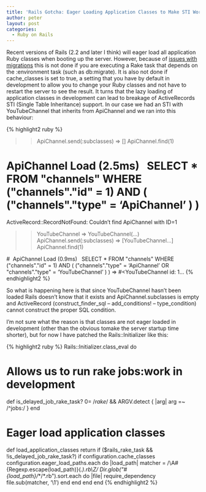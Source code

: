 ```yaml
---
title: 'Rails Gotcha: Eager Loading Application Classes to Make STI Work'
author: peter
layout: post
categories:
  - Ruby on Rails
---
```

Recent versions of Rails (2.2 and later I think) will eager load all application Ruby classes when booting up the server. However, because of [issues with migrations][1] this is not done if you are executing a Rake task that depends on the :environment task (such as db:migrate). It is also not done if cache_classes is set to true, a setting that you have by default in development to allow you to change your Ruby classes and not have to restart the server to see the result. It turns that the lazy loading of application classes in development can lead to breakage of ActiveRecords STI (Single Table Inheritance) support. In our case we had an STI with YouTubeChannel that inherits from ApiChannel and we ran into this behaviour:

{% highlight2 ruby %}
>> ApiChannel.send(:subclasses)
=> []
>> ApiChannel.find(1)

# ApiChannel Load (2.5ms)   SELECT * FROM "channels" WHERE ("channels"."id" = 1) AND ( ("channels"."type" = ‘ApiChannel’ ) )
ActiveRecord::RecordNotFound: Couldn’t find ApiChannel with ID=1

>> YouTubeChannel
=> YouTubeChannel(…)
>> ApiChannel.send(:subclasses)
=> [YouTubeChannel...]
>> ApiChannel.find(1)

#  ApiChannel Load (0.9ms)   SELECT * FROM "channels" WHERE ("channels"."id" = 1) AND ( ("channels"."type" = ‘ApiChannel’ OR "channels"."type" = ‘YouTubeChannel’ ) )
=> #<YouTubeChannel id: 1…
{% endhighlight2 %}

So what is happening here is that since YouTubeChannel hasn’t been loaded Rails doesn’t know that it exists and ApiChannel.subclasses is empty and ActiveRecord (construct\_finder\_sql – add\_conditions! – type\_condition) cannot construct the proper SQL condition.

I’m not sure what the reason is that classes are not eager loaded in development (other than the obvious tomake the server startup time shorter), but for now I have patched the Rails::Initializer like this:

{% highlight2 ruby %}
Rails::Initializer.class_eval do
# Allows us to run rake jobs:work in development
def is\_delayed\_job\_rake\_task?
  $0 =~ /rake$/ && ARGV.detect { |arg| arg =~ /^jobs:/ }
end

# Eager load application classes
def load\_application\_classes
  return if ($rails\_rake\_task && !is\_delayed\_job\_rake\_task?)
  if configuration.cache_classes
    configuration.eager\_load\_paths.each do |load_path|
      matcher = /\A#{Regexp.escape(load_path)}(.*)\.rb\Z/
      Dir.glob("#{load_path}/*\*/\*.rb").sort.each do |file|
        require_dependency file.sub(matcher, ‘\1′)
      end
    end
  end
end
{% endhighlight2 %}

 [1]: https://rails.lighthouseapp.com/projects/8994/tickets/802-eager-load-application-classes-can-block-migration